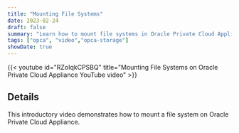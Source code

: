 ```yaml
---
title: "Mounting File Systems"
date: 2023-02-24
draft: false
summary: "Learn how to mount file systems in Oracle Private Cloud Applicance."
tags: ["opca", "video","opca-storage"]
showDate: true
---
```


{{< youtube id="RZoIqkCPSBQ" title="Mounting File Systems on Oracle Private Cloud Appliance YouTube video" >}}

## Details

This introductory video demonstrates how to mount a file system on Oracle Private Cloud Appliance.
